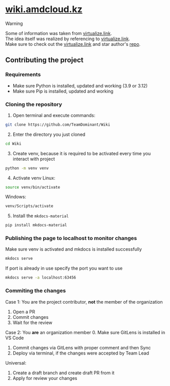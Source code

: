 # [wiki.amdcloud.kz](https://wiki.amdcloud.kz)

> [!WARNING]
> Some of information was taken from [virtualize.link](https://virtualize.link/). \
> The idea itself was realized by referencing to [virtualize.link](https://virtualize.link/). \
> Make sure to check out the [virtualize.link](https://virtualize.link/) and star author's [repo](https://github.com/quietsy/advanced-configurations).

## Contributing the project
### Requirements
- Make sure Python is installed, updated and working (3.9 or 3.12)
- Make sure Pip is installed, updated and working
### Cloning the repository
1. Open terminal and execute commands:
```bash
git clone https://github.com/TeamDominant/Wiki
```
2. Enter the directory you just cloned
```bash
cd Wiki
```
3. Create venv, because it is required to be activated every time you interact with project
```bash
python -m venv venv
```
4. Activate venv
Linux:
```bash
source venv/bin/activate
```
Windows:
```bash
venv/Scripts/activate
```
5. Install the `mkdocs-material`
```bash
pip install mkdocs-material
```
### Publishing the page to localhost to monitor changes
Make sure venv is activated and mkdocs is installed successfully
```bash
mkdocs serve
```
If port is already in use specify the port you want to use
```bash
mkdocs serve -a localhost:63456
```
### Commiting the changes
Case 1: You are the project contributor, __not__ the member of the organization
1. Open a PR
2. Commit changes
3. Wait for the review

Case 2: You __are__ an organization member
0. Make sure GitLens is installed in VS Code
1. Commit changes via GitLens with proper comment and then Sync
2. Deploy via terminal, if the changes were accepted by Team Lead

Universal:
1. Create a draft branch and create draft PR from it
2. Apply for review your changes
